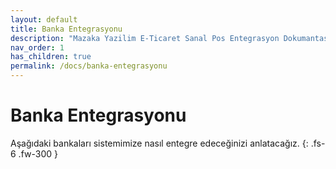 ```yaml
---
layout: default
title: Banka Entegrasyonu
description: "Mazaka Yazilim E-Ticaret Sanal Pos Entegrasyon Dokumantasyonu."
nav_order: 1
has_children: true
permalink: /docs/banka-entegrasyonu
---
```


# Banka Entegrasyonu

Aşağıdaki bankaları sistemimize nasıl entegre edeceğinizi anlatacağız.
{: .fs-6 .fw-300 }